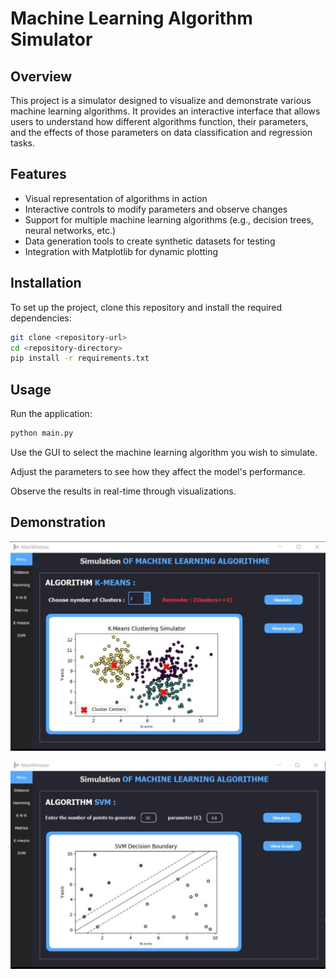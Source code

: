 # Machine Learning Algorithm Simulator

## Overview

This project is a simulator designed to visualize and demonstrate various machine learning algorithms. It provides an interactive interface that allows users to understand how different algorithms function, their parameters, and the effects of those parameters on data classification and regression tasks.

## Features

- Visual representation of algorithms in action
- Interactive controls to modify parameters and observe changes
- Support for multiple machine learning algorithms (e.g., decision trees, neural networks, etc.)
- Data generation tools to create synthetic datasets for testing
- Integration with Matplotlib for dynamic plotting

## Installation

To set up the project, clone this repository and install the required dependencies:

```bash
git clone <repository-url>
cd <repository-directory>
pip install -r requirements.txt
```

## Usage

Run the application:

```bash
python main.py
```
Use the GUI to select the machine learning algorithm you wish to simulate.

Adjust the parameters to see how they affect the model's performance.

Observe the results in real-time through visualizations.

## Demonstration

![K-MEANS Simulation](Demo/DEMO1.PNG)

![SVM Simulation](Demo/DEMO2.PNG)
